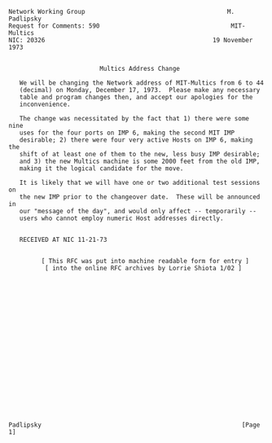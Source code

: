     Network Working Group                                       M. Padlipsky
    Request for Comments: 590                                    MIT-Multics
    NIC: 20326                                              19 November 1973


                             Multics Address Change

       We will be changing the Network address of MIT-Multics from 6 to 44
       (decimal) on Monday, December 17, 1973.  Please make any necessary
       table and program changes then, and accept our apologies for the
       inconvenience.

       The change was necessitated by the fact that 1) there were some nine
       uses for the four ports on IMP 6, making the second MIT IMP
       desirable; 2) there were four very active Hosts on IMP 6, making the
       shift of at least one of them to the new, less busy IMP desirable;
       and 3) the new Multics machine is some 2000 feet from the old IMP,
       making it the logical candidate for the move.

       It is likely that we will have one or two additional test sessions on
       the new IMP prior to the changeover date.  These will be announced in
       our "message of the day", and would only affect -- temporarily --
       users who cannot employ numeric Host addresses directly.


       RECEIVED AT NIC 11-21-73


             [ This RFC was put into machine readable form for entry ]
              [ into the online RFC archives by Lorrie Shiota 1/02 ]





















    Padlipsky                                                       [Page 1]

